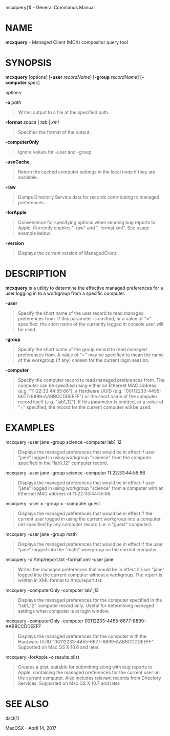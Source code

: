 mcxquery(1) - General Commands Manual

# NAME

**mcxquery** - Managed Client (MCX) compositor query tool

# SYNOPSIS

**mcxquery**
\[options]
\[**-user**&nbsp;*recordName*]
\[**-group**&nbsp;*recordName*]
\[**-computer**&nbsp;*spec*]

options:

**-o**&nbsp;*path*

> Writes output to a file at the specified path.

**-format**&nbsp;*space*&nbsp;|&nbsp;*tab*&nbsp;|&nbsp;*xml*

> Specifies the format of the output.

**-computerOnly**

> Ignore values for -user and -group.

**-useCache**

> Return the cached computer settings in the local node if they are available.

**-raw**

> Dumps Directory Service data for records contributing to managed preferences.

**-forApple**

> Convenience for specifying options when sending bug reports to Apple. Currently enables "-raw" and "-format xml". See usage example below.

**-version**

> Displays the current version of ManagedClient.

# DESCRIPTION

**mcxquery**
is a utility to determine the effective managed preferences for a user logging in to a workgroup from a specific computer.

**-user**

> Specify the short name of the user record to read managed preferences from. If this parameter is omitted, or a value of "=" specified, the short name of the currently logged in console user will be used.

**-group**

> Specify the short name of the group record to read managed preferences from. A value of "=" may be specified to mean the name of the workgroup (if any) chosen for the current login session.

**-computer**

> Specify the computer record to read managed preferences from. The computer can be specified using either an Ethernet MAC address (e.g. "11:22:33:44:55:66"), a Hardware UUID (e.g. "00112233-4455-6677-8899-AABBCCDDEEFF") or the short name of the computer record itself (e.g. "lab1\_12"). If this parameter is omitted, or a value of "=" specified, the record for the current computer will be used.

# EXAMPLES

mcxquery -user jane -group science -computer lab1\_12

> Displays the managed preferences that would be in effect if user "jane" logged in using workgroup "science" from the computer specified in the "lab1\_12" computer record.

mcxquery -user jane -group science -computer 11:22:33:44:55:66

> Displays the managed preferences that would be in effect if user "jane" logged in using workgroup "science" from a computer with an Ethernet MAC address of 11:22:33:44:55:66.

mcxquery -user = -group = -computer guest

> Displays the managed preferences that would be in effect if the current user logged in using the current workgroup into a computer not specified by any computer record (i.e. a "guest" computer).

mcxquery -user jane -group math

> Displays the managed preferences that would be in effect if the user "jane" logged into the "math" workgroup on the current computer.

mcxquery -o /tmp/report.txt -format xml -user jane

> Writes the managed preferences that would be in effect if user "jane" logged into the current computer without a workgroup.  The report is written in XML format to /tmp/report.txt.

mcxquery -computerOnly -computer lab1\_12

> Displays the managed preferences for the computer specified in the "lab1\_12" computer record only. Useful for determining managed settings when computer is at login window.

mcxquery -computerOnly -computer 00112233-4455-6677-8899-AABBCCDDEEFF

> Displays the managed preferences for the computer with the Hardware UUID "00112233-4455-6677-8899-AABBCCDDEEFF". Supported on Mac OS X 10.6 and later.

mcxquery -forApple -o results.plist

> Creates a plist, suitable for submitting along with bug reports to Apple, containing the managed preferences for the current user on the current computer. Also includes relevant records from Directory Services. Supported on Mac OS X 10.7 and later.

# SEE ALSO

dscl(1)

MacOSX - April 14, 2017
